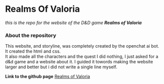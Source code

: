 # Realms Of Valoria
_this is the repo for the website of the D&D game **Realms of Valoria**_

### About the repository
This website, and storyline, was completely created by the openchat ai bot. It created the html and css.  
It also made all the characters and the quest I did nothing, I just asked for a d&d game and a website about it. I guided it towords making the website larger and better but i did not write a single line myself.

**Link to the github page**
[Realms of Valoria](https://lucashandekyn.github.io/valoria)